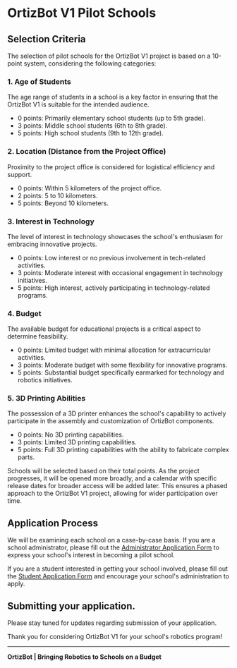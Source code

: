 # OrtizBot V1 Pilot Schools

## Selection Criteria

The selection of pilot schools for the OrtizBot V1 project is based on a 10-point system, considering the following categories:

### 1. Age of Students

The age range of students in a school is a key factor in ensuring that the OrtizBot V1 is suitable for the intended audience.

- 0 points: Primarily elementary school students (up to 5th grade).
- 3 points: Middle school students (6th to 8th grade).
- 5 points: High school students (9th to 12th grade).

### 2. Location (Distance from the Project Office)

Proximity to the project office is considered for logistical efficiency and support.

- 0 points: Within 5 kilometers of the project office.
- 2 points: 5 to 10 kilometers.
- 5 points: Beyond 10 kilometers.

### 3. Interest in Technology

The level of interest in technology showcases the school's enthusiasm for embracing innovative projects.

- 0 points: Low interest or no previous involvement in tech-related activities.
- 3 points: Moderate interest with occasional engagement in technology initiatives.
- 5 points: High interest, actively participating in technology-related programs.

### 4. Budget

The available budget for educational projects is a critical aspect to determine feasibility.

- 0 points: Limited budget with minimal allocation for extracurricular activities.
- 3 points: Moderate budget with some flexibility for innovative programs.
- 5 points: Substantial budget specifically earmarked for technology and robotics initiatives.

### 5. 3D Printing Abilities

The possession of a 3D printer enhances the school's capability to actively participate in the assembly and customization of OrtizBot components.

- 0 points: No 3D printing capabilities.
- 3 points: Limited 3D printing capabilities.
- 5 points: Full 3D printing capabilities with the ability to fabricate complex parts.

Schools will be selected based on their total points. As the project progresses, it will be opened more broadly, and a calendar with specific release dates for broader access will be added later. This ensures a phased approach to the OrtizBot V1 project, allowing for wider participation over time.

## Application Process

We will be examining each school on a case-by-case basis. If you are a school administrator, please fill out the [Administrator Application Form](/SchoolAdminApplication.pdf.pdf) to express your school's interest in becoming a pilot school.

If you are a student interested in getting your school involved, please fill out the [Student Application Form](/StudentApplication.pdf.pdf) and encourage your school's administration to apply.

## Submitting your application.
Please stay tuned for updates regarding submission of your application.

Thank you for considering OrtizBot V1 for your school's robotics program!

---
**OrtizBot | Bringing Robotics to Schools on a Budget**

